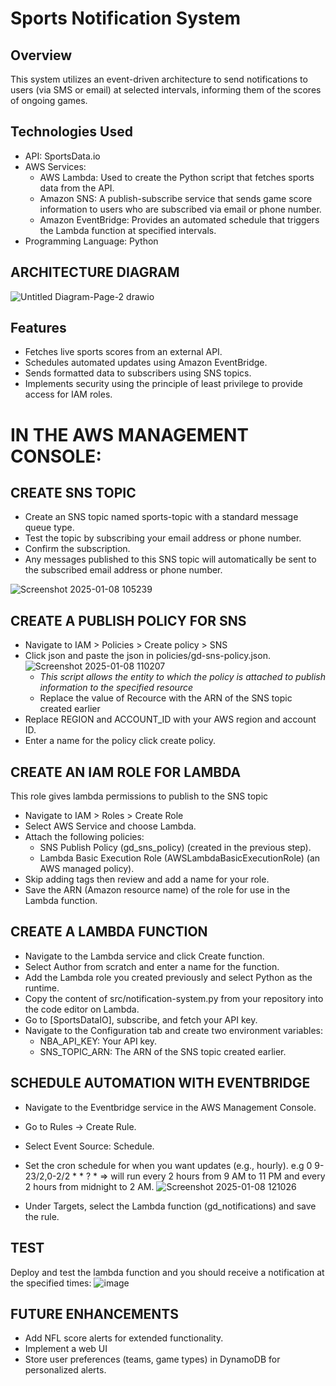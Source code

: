 # Sports Notification System

## Overview

This system utilizes an event-driven architecture to send notifications to users (via SMS or email) at selected intervals, informing them of the scores of ongoing games.

## Technologies Used
- API: SportsData.io
- AWS Services:
    - AWS Lambda: Used to create the Python script that fetches sports data from the API.
    - Amazon SNS: A publish-subscribe service that sends game score information to users who are subscribed via email or phone number.
    - Amazon EventBridge: Provides an automated schedule that triggers the Lambda function at specified intervals.
- Programming Language: Python

## ARCHITECTURE DIAGRAM
  ![Untitled Diagram-Page-2 drawio](https://github.com/user-attachments/assets/edbaddc0-7767-4d87-8573-08b8b813f989)


## Features
- Fetches live sports scores from an external API.
- Schedules automated updates using Amazon EventBridge.
- Sends formatted data to subscribers using SNS topics.
- Implements security using the principle of least privilege to provide access for IAM roles.

# IN THE AWS MANAGEMENT CONSOLE: 
## CREATE SNS TOPIC
- Create an SNS topic named sports-topic with a standard message queue type.
- Test the topic by subscribing your email address or phone number.
- Confirm the subscription.
- Any messages published to this SNS topic will automatically be sent to the subscribed email address or phone number.

![Screenshot 2025-01-08 105239](https://github.com/user-attachments/assets/cd4eef79-3505-438f-88a8-1f483ea7ad07)

## CREATE A PUBLISH POLICY FOR SNS
- Navigate to IAM > Policies > Create policy > SNS
- Click json and paste the json in policies/gd-sns-policy.json.
  ![Screenshot 2025-01-08 110207](https://github.com/user-attachments/assets/25008643-0d0e-48b8-b9c2-d97e8395c65e)
  - _This script allows the entity to which the policy is attached to publish information to the specified resource_
  - Replace the value of Recource with the ARN of the SNS topic created earlier
- Replace REGION and ACCOUNT_ID with your AWS region and account ID.
- Enter a name for the policy click create policy.

## CREATE AN IAM ROLE FOR LAMBDA
This role gives lambda permissions to publish to the SNS topic
- Navigate to IAM > Roles > Create Role
- Select AWS Service and choose Lambda.
- Attach the following policies:
    - SNS Publish Policy (gd_sns_policy) (created in the previous step).
    - Lambda Basic Execution Role (AWSLambdaBasicExecutionRole) (an AWS managed policy).
- Skip adding tags then review and add a name for your role.
- Save the ARN (Amazon resource name) of the role for use in the Lambda function.

## CREATE A LAMBDA FUNCTION
- Navigate to the Lambda service and click Create function.
- Select Author from scratch and enter a name for the function.
- Add the Lambda role you created previously and select Python as the runtime.
- Copy the content of src/notification-system.py from your repository into the code editor on Lambda.
- Go to [SportsDataIO], subscribe, and fetch your API key.
- Navigate to the Configuration tab and create two environment variables:
    - NBA_API_KEY: Your API key.
    - SNS_TOPIC_ARN: The ARN of the SNS topic created earlier.

## SCHEDULE AUTOMATION WITH EVENTBRIDGE
- Navigate to the Eventbridge service in the AWS Management Console.
- Go to Rules → Create Rule.
- Select Event Source: Schedule.
- Set the cron schedule for when you want updates (e.g., hourly).
    e.g 0 9-23/2,0-2/2 * * ? * => will run every 2 hours from 9 AM to 11 PM and every 2 hours from midnight to 2 AM.
  ![Screenshot 2025-01-08 121026](https://github.com/user-attachments/assets/8f5b7c18-9a09-4909-a5fb-e3f9c81d9ca8)

- Under Targets, select the Lambda function (gd_notifications) and save the rule.

## TEST
Deploy and test the lambda function and you should receive a notification at the specified times:
![image](https://github.com/user-attachments/assets/ead4625c-56b5-4191-b236-08c03e48ef42)

## FUTURE ENHANCEMENTS
- Add NFL score alerts for extended functionality.
- Implement a web UI
- Store user preferences (teams, game types) in DynamoDB for personalized alerts.


